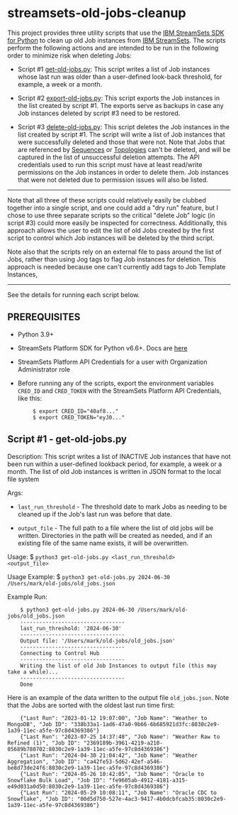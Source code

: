 # streamsets-old-jobs-cleanup

This project provides three utility scripts that use the [IBM StreamSets SDK for Python](https://support-streamsets-com.s3.us-west-2.amazonaws.com/streamsets-docs/platform-sdk/latest/index.html) to clean up old Job instances from [IBM StreamSets](https://www.ibm.com/products/streamsets).  The scripts perform the following actions and are intended to be run in the following order to minimize risk when deleting Jobs:

- Script #1 [get-old-jobs.py](python/get-old-jobs.py): This script writes a list of Job instances whose last run was older than a user-defined look-back threshold, for example, a week or a month.

- Script #2 [export-old-jobs.py](python/export-old-jobs.py): This script exports the Job instances in the list created by script #1. The exports serve as backups in case any Job instances deleted by script #3 need to be restored.

- Script #3 [delete-old-jobs.py](python/delete-old-jobs.py): This script deletes the Job instances in the list created by script #1. The script will write a list of Job instances that were successfully deleted and those that were not. Note that Jobs that are referenced by [Sequences](https://www.ibm.com/docs/en/streamsets-controlhub?topic=run-sequences) or [Topologies](https://www.ibm.com/docs/en/streamsets-controlhub?topic=topologies-overview#concept_pvn_d1b_4w) can't be deleted, and will be captured in the list of unsuccessful deletion attempts.  The API credentials used to run this script must have at least read/write permissions on the Job instances in order to delete them. Job instances that were not deleted due to permission issues will also be listed.  

***
Note that all three of these scripts could relatively easily be clubbed together into a single script, and one could add a "dry run" feature, but I chose to use three separate scripts so the critical "delete Job" logic (in script #3) could more easily be inspected for correctness.  Additionally, this approach allows the user to edit the list of old Jobs created by the first script to control which Job instances will be deleted by the third script.

Note also that the scripts rely on an external file to pass around the list of Jobs, rather than using Jog tags to flag Job instances for deletion.  This approach is needed because one can't currently add tags to Job Template Instances,
***

See the details for running each script below.

## PREREQUISITES

- Python 3.9+

- StreamSets Platform SDK for Python v6.6+. Docs are [here](https://docs.streamsets.com/platform-sdk/latest/welcome/installation.html)

 - StreamSets Platform API Credentials for a user with Organization Administrator role

 - Before running any of the scripts, export the environment variables <code>CRED_ID</code> and <code>CRED_TOKEN</code>
  with the StreamSets Platform API Credentials, like this:
```
    	$ export CRED_ID="40af8..."
    	$ export CRED_TOKEN="eyJ0..."
```

## Script #1 - get-old-jobs.py

Description:   This script writes a list of INACTIVE Job instances that have not been run within a
                 user-defined lookback period, for example, a week or a month. The list of old Job instances
                 is written in JSON format to the local file system

Args:

- <code>last_run_threshold</code> - The threshold date to mark Jobs as needing to be cleaned up if the Job's last run was before that date.

- <code>output_file</code> - The full path to a file where the list of old jobs will be written. Directories in the path will be created as needed, and if an existing file of the same name exists, it will be overwritten.

Usage:          $ <code>python3 get-old-jobs.py <last_run_threshold> <output_file></code> 

Usage Example:  $ <code>python3 get-old-jobs.py 2024-06-30 /Users/mark/old-jobs/old_jobs.json</code> 

Example Run:
```
	$ python3 get-old-jobs.py 2024-06-30 /Users/mark/old-jobs/old_jobs.json 
	---------------------------------
	last_run_threshold: '2024-06-30'
	---------------------------------
	Output file: '/Users/mark/old-jobs/old_jobs.json'
	---------------------------------
	Connecting to Control Hub
	---------------------------------
	Writing the list of old Job Instances to output file (this may take a while)...
	---------------------------------
	Done
```
Here is an example of the data written to the output file <code>old_jobs.json</code>. Note that the Jobs are sorted with the oldest last run time first:

```
	{"Last Run": "2023-01-12 19:07:00", "Job Name": "Weather to MongoDB", "Job ID": "338b33a1-1ad6-47a0-9b66-6b685921d3fc:8030c2e9-1a39-11ec-a5fe-97c8d4369386"}
	{"Last Run": "2023-07-25 14:37:48", "Job Name": "Weather Raw to Refined (1)", "Job ID": "2369189b-3961-4219-a210-05689b780702:8030c2e9-1a39-11ec-a5fe-97c8d4369386"}
	{"Last Run": "2024-04-30 21:04:42", "Job Name": "Weather Aggregation", "Job ID": "ca42fe53-5d62-42ef-a546-be8d73de24f6:8030c2e9-1a39-11ec-a5fe-97c8d4369386"}
	{"Last Run": "2024-05-26 10:42:05", "Job Name": "Oracle to Snowflake Bulk Load", "Job ID": "fe9605ab-4912-4181-a315-e49d031a0d50:8030c2e9-1a39-11ec-a5fe-97c8d4369386"}
	{"Last Run": "2024-05-29 10:08:11", "Job Name": "Oracle CDC to Snowflake", "Job ID": "00d5d750-527e-4ac3-9417-4b0dcbfcab35:8030c2e9-1a39-11ec-a5fe-97c8d4369386"}
```








